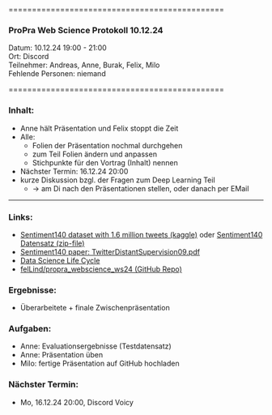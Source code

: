 
==============================================

### ProPra Web Science Protokoll 10.12.24

Datum: 10.12.24 19:00 - 21:00  
Ort: Discord  
Teilnehmer: Andreas, Anne, Burak, Felix, Milo  
Fehlende Personen: niemand

==============================================


### Inhalt:
- Anne hält Präsentation und Felix stoppt die Zeit
- Alle:
	- Folien der Präsentation nochmal durchgehen
	- zum Teil Folien ändern und anpassen
	- Stichpunkte für den Vortrag (Inhalt) nennen
- Nächster Termin: 16.12.24 20:00
- kurze Diskussion bzgl. der Fragen zum Deep Learning Teil
	- -> am Di nach den Präsentationen stellen, oder danach per EMail


---------------------------------------------


### Links:
- [Sentiment140 dataset with 1.6 million tweets (kaggle)](https://www.kaggle.com/datasets/kazanova/sentiment140/code?datasetId=2477&sortBy=commentCount) oder [Sentiment140 Datensatz (zip-file)](https://www.google.com/url?q=https%3A%2F%2Fcs.stanford.edu%2Fpeople%2Falecmgo%2Ftrainingandtestdata.zip)
- [Sentiment140 paper: TwitterDistantSupervision09.pdf](https://www-cs.stanford.edu/people/alecmgo/papers/TwitterDistantSupervision09.pdf)
- [Data Science Life Cycle](Data_Science_Life_Cycle.png)
- [felLind/propra_webscience_ws24 (GitHub Repo)](https://github.com/felLind/propra_webscience_ws24/tree/main)

### Ergebnisse:
- Überarbeitete + finale Zwischenpräsentation

### Aufgaben:
- Anne: Evaluationsergebnisse (Testdatensatz)
- Anne: Präsentation üben
- Milo: fertige Präsentation auf GitHub hochladen

### Nächster Termin: 
- Mo, 16.12.24 20:00, Discord Voicy

